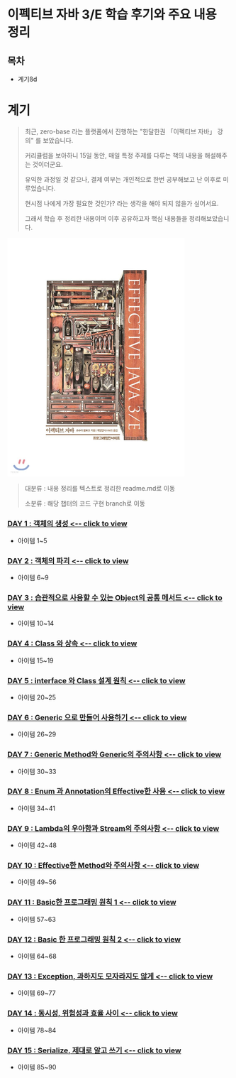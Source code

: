 # 이펙티브 자바 3/E 학습 후기와 주요 내용 정리

## 목차
- 계기ßd

# 계기


> 최근, zero-base 라는 플랫폼에서 진행하는 "한달한권 「이펙티브 자바」 강의" 를 보았습니다.
>
> 커리큘럼을 보아하니 15일 동안, 매일 특정 주제를 다루는 책의 내용을 해설해주는 것이더군요. 
> 
> 유익한 과정일 것 같으나, 결제 여부는 개인적으로 한번 공부해보고 난 이후로 미루었습니다.
> 
> 현시점 나에게 가장 필요한 것인가? 라는 생각을 해야 되지 않을가 싶어서요.
>
> 그래서 학습 후 정리한 내용이며 이후 공유하고자 핵심 내용들을 정리해보았습니다.

 
<img src="./cover.jpeg" alt="cover" title="cover" width="400" alignCenter />


> 대분류 : 내용 정리를 텍스트로 정리한 readme.md로 이동
>
> 소분류 : 해당 챕터의 코드 구현 branch로 이동

### [DAY 1 : 객체의 생성    <-- click to view](./notes/day1.md)

- 아이템 1~5

### [DAY 2 : 객체의 파괴     <-- click to view](./notes/day2.md)

- 아이템 6~9

### [DAY 3 : 습관적으로 사용할 수 있는 Object의 공통 메서드 <-- click to view](./notes/day3.md)

- 아이템 10~14

### [DAY 4 : Class 와 상속 <-- click to view](./notes/day4.md)

- 아이템 15~19

### [DAY 5 : interface 와 Class 설계 원칙 <-- click to view](./notes/day5.md)

- 아이템 20~25

### [DAY 6 : Generic 으로 만들어 사용하기 <-- click to view](./notes/day6.md)

- 아이템 26~29

### [DAY 7 : Generic Method와 Generic의 주의사항 <-- click to view](./notes/day7.md)

- 아이템 30~33

### [DAY 8 : Enum 과 Annotation의 Effective한 사용 <-- click to view](./notes/day8.md)

- 아이템 34~41

### [DAY 9 : Lambda의 우아함과 Stream의 주의사항 <-- click to view](./notes/day9.md)

- 아이템 42~48

### [DAY 10 : Effective한 Method와 주의사항 <-- click to view](./notes/day10.md)

- 아이템 49~56

### [DAY 11 : Basic한 프로그래밍 원칙 1  <-- click to view](./notes/day11.md)

- 아이템 57~63

### [DAY 12 : Basic 한 프로그래밍 원칙 2 <-- click to view](./notes/day12.md)

- 아이템 64~68

### [DAY 13 : Exception, 과하지도 모자라지도 않게 <-- click to view](./notes/day13.md)

- 아이템 69~77

### [DAY 14 : 동시성, 위험성과 효율 사이 <-- click to view](./notes/day14.md)

- 아이템 78~84

### [DAY 15 : Serialize, 제대로 알고 쓰기 <-- click to view](./notes/day15.md)

- 아이템 85~90

